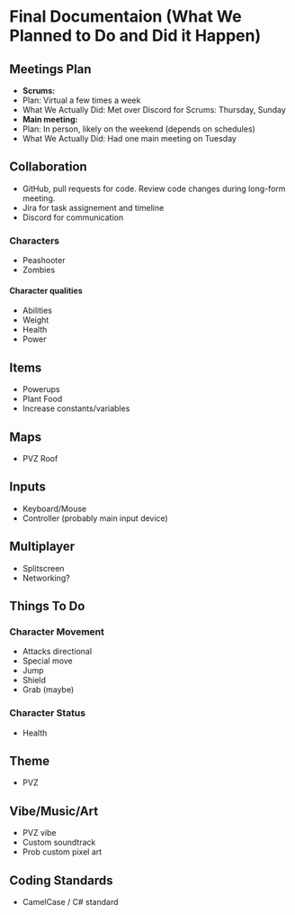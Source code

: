 # Final Documentaion (What We Planned to Do and Did it Happen)

## Meetings Plan

- **Scrums:**
- Plan: Virtual a few times a week
- What We Actually Did: Met over Discord for Scrums: Thursday, Sunday
- **Main meeting:**
- Plan: In person, likely on the weekend (depends on schedules)
- What We Actually Did: Had one main meeting on Tuesday


## Collaboration

- GitHub, pull requests for code. Review code changes during long-form meeting.
- Jira for task assignement and timeline
- Discord for communication

### Characters

- Peashooter
- Zombies

#### Character qualities

- Abilities
- Weight
- Health
- Power

## Items

- Powerups
- Plant Food
- Increase constants/variables

## Maps

- PVZ Roof

## Inputs

- Keyboard/Mouse
- Controller (probably main input device)

## Multiplayer

- Splitscreen
- Networking?

## Things To Do

### Character Movement

- Attacks directional
- Special move
- Jump
- Shield
- Grab (maybe)

### Character Status

- Health

## Theme

- PVZ

## Vibe/Music/Art

- PVZ vibe
- Custom soundtrack
- Prob custom pixel art

## Coding Standards

- CamelCase / C# standard
